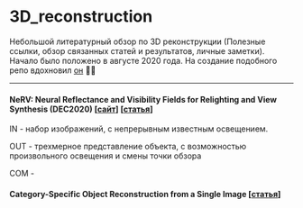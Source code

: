 # 3D_reconstruction
Небольшой литературный обзор по 3D реконструкции (Полезные ссылки, обзор связанных статей и результатов, личные заметки). Начало было положено в августе 2020 года. На создание подобного репо вдохновил [он](https://github.com/aktumar/3D-Machine-Learning) :mage_man:

------





#### NeRV: Neural Reflectance and Visibility Fields for Relighting and View Synthesis (DEC2020) [[сайт](https://pratulsrinivasan.github.io/nerv/)] [[статья](https://arxiv.org/pdf/2012.03927.pdf)]

IN - набор изображений, с непрерывным известным освещением.

OUT - трехмерное представление объекта, с возможностью произвольного освещения и смены точки обзора

COM - 



#### Category-Specific Object Reconstruction from a Single Image [[статья](https://abhishekkar.info/categoryshapes.pdf)]
